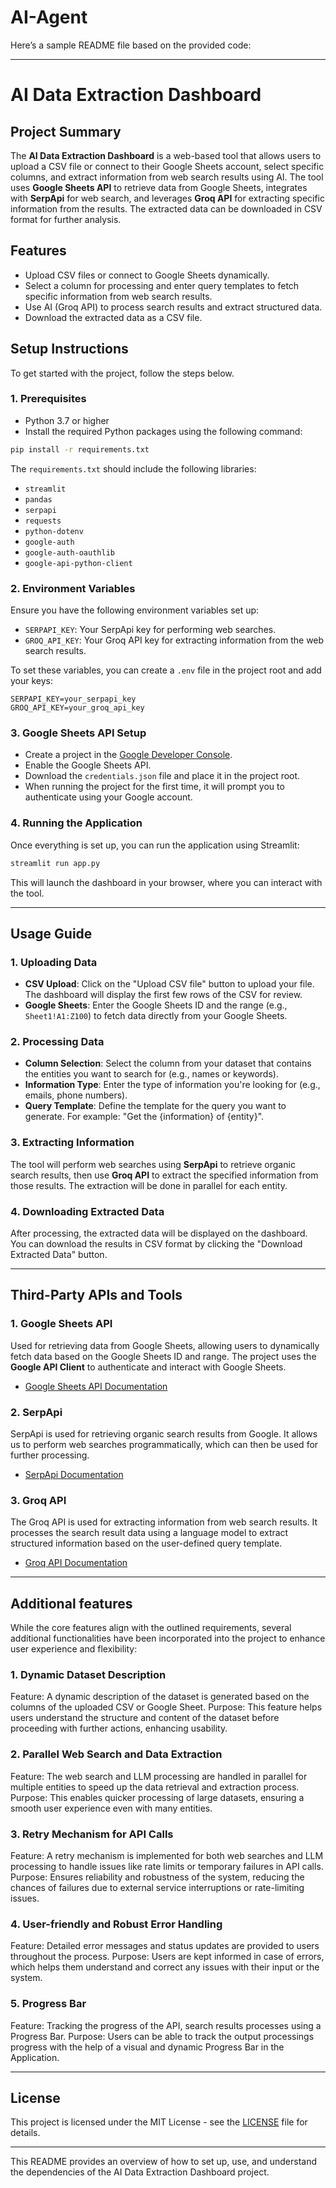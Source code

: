 # AI-Agent
Here’s a sample README file based on the provided code:

---

# AI Data Extraction Dashboard

## Project Summary

The **AI Data Extraction Dashboard** is a web-based tool that allows users to upload a CSV file or connect to their Google Sheets account, select specific columns, and extract information from web search results using AI. The tool uses **Google Sheets API** to retrieve data from Google Sheets, integrates with **SerpApi** for web search, and leverages **Groq API** for extracting specific information from the results. The extracted data can be downloaded in CSV format for further analysis.

## Features
- Upload CSV files or connect to Google Sheets dynamically.
- Select a column for processing and enter query templates to fetch specific information from web search results.
- Use AI (Groq API) to process search results and extract structured data.
- Download the extracted data as a CSV file.

## Setup Instructions

To get started with the project, follow the steps below.

### 1. Prerequisites
- Python 3.7 or higher
- Install the required Python packages using the following command:

```bash
pip install -r requirements.txt
```

The `requirements.txt` should include the following libraries:

- `streamlit`
- `pandas`
- `serpapi`
- `requests`
- `python-dotenv`
- `google-auth`
- `google-auth-oauthlib`
- `google-api-python-client`

### 2. Environment Variables
Ensure you have the following environment variables set up:

- `SERPAPI_KEY`: Your SerpApi key for performing web searches.
- `GROQ_API_KEY`: Your Groq API key for extracting information from the web search results.

To set these variables, you can create a `.env` file in the project root and add your keys:

```plaintext
SERPAPI_KEY=your_serpapi_key
GROQ_API_KEY=your_groq_api_key
```

### 3. Google Sheets API Setup
- Create a project in the [Google Developer Console](https://console.developers.google.com/).
- Enable the Google Sheets API.
- Download the `credentials.json` file and place it in the project root.
- When running the project for the first time, it will prompt you to authenticate using your Google account.

### 4. Running the Application
Once everything is set up, you can run the application using Streamlit:

```bash
streamlit run app.py
```

This will launch the dashboard in your browser, where you can interact with the tool.

---

## Usage Guide

### 1. Uploading Data
- **CSV Upload**: Click on the "Upload CSV file" button to upload your file. The dashboard will display the first few rows of the CSV for review.
- **Google Sheets**: Enter the Google Sheets ID and the range (e.g., `Sheet1!A1:Z100`) to fetch data directly from your Google Sheets.

### 2. Processing Data
- **Column Selection**: Select the column from your dataset that contains the entities you want to search for (e.g., names or keywords).
- **Information Type**: Enter the type of information you're looking for (e.g., emails, phone numbers).
- **Query Template**: Define the template for the query you want to generate. For example: "Get the {information} of {entity}".

### 3. Extracting Information
The tool will perform web searches using **SerpApi** to retrieve organic search results, then use **Groq API** to extract the specified information from those results. The extraction will be done in parallel for each entity.

### 4. Downloading Extracted Data
After processing, the extracted data will be displayed on the dashboard. You can download the results in CSV format by clicking the "Download Extracted Data" button.

---

## Third-Party APIs and Tools

### 1. **Google Sheets API**
Used for retrieving data from Google Sheets, allowing users to dynamically fetch data based on the Google Sheets ID and range. The project uses the **Google API Client** to authenticate and interact with Google Sheets.

- [Google Sheets API Documentation](https://developers.google.com/sheets/api)

### 2. **SerpApi**
SerpApi is used for retrieving organic search results from Google. It allows us to perform web searches programmatically, which can then be used for further processing.

- [SerpApi Documentation](https://serpapi.com/)

### 3. **Groq API**
The Groq API is used for extracting information from web search results. It processes the search result data using a language model to extract structured information based on the user-defined query template.

- [Groq API Documentation](https://www.groq.com/)

---

## Additional features
While the core features align with the outlined requirements, several additional functionalities have been incorporated into the project to enhance user experience and flexibility:

### 1. Dynamic Dataset Description
Feature: A dynamic description of the dataset is generated based on the columns of the uploaded CSV or Google Sheet.
Purpose: This feature helps users understand the structure and content of the dataset before proceeding with further actions, enhancing usability.
### 2. Parallel Web Search and Data Extraction
Feature: The web search and LLM processing are handled in parallel for multiple entities to speed up the data retrieval and extraction process.
Purpose: This enables quicker processing of large datasets, ensuring a smooth user experience even with many entities.
### 3. Retry Mechanism for API Calls
Feature: A retry mechanism is implemented for both web searches and LLM processing to handle issues like rate limits or temporary failures in API calls.
Purpose: Ensures reliability and robustness of the system, reducing the chances of failures due to external service interruptions or rate-limiting issues.
### 4. User-friendly and Robust Error Handling
Feature: Detailed error messages and status updates are provided to users throughout the process.
Purpose: Users are kept informed in case of errors, which helps them understand and correct any issues with their input or the system.
### 5. Progress Bar
Feature: Tracking the progress of the API, search results processes using a Progress Bar.
Purpose: Users can be able to track the output processings progress with the help of a visual and dynamic Progress Bar in the Application.

---

## License

This project is licensed under the MIT License - see the [LICENSE](LICENSE) file for details.

---

This README provides an overview of how to set up, use, and understand the dependencies of the AI Data Extraction Dashboard project.
